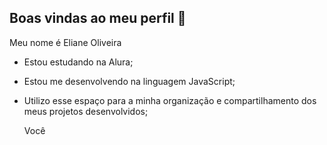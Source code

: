 ## Boas vindas ao meu perfil 💙

Meu nome é Eliane Oliveira

- Estou estudando na Alura;
- Estou me desenvolvendo na linguagem JavaScript;
- Utilizo esse espaço para a minha organização e compartilhamento dos meus projetos desenvolvidos;

   Você  
